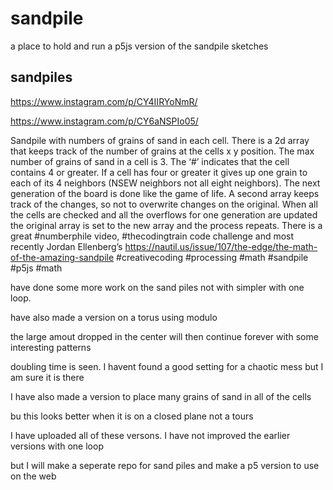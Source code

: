 # sandpile
a place to hold and run a p5js version of the sandpile sketches
## sandpiles
 
 https://www.instagram.com/p/CY4IIRYoNmR/
 
 https://www.instagram.com/p/CY6aNSPIo05/
 
Sandpile with numbers of grains of sand in each cell. There is a 2d array that keeps track of the number of grains at the cells x y position. The max number of grains of sand in a cell is 3. The  ‘#’ indicates that the cell contains 4 or greater.  If a cell has four or greater it gives up one grain to each of its 4 neighbors (NSEW neighbors not all eight neighbors).  The next generation of the board is done like the game of life. A second array keeps track of the changes, so not to overwrite changes on the original. When all the cells are checked and all the overflows for one generation are updated the original array is set to the new array and the process repeats.  There is a great #numberphile video, #thecodingtrain code challenge  and most recently Jordan Ellenberg’s https://nautil.us/issue/107/the-edge/the-math-of-the-amazing-sandpile
 #creativecoding #processing #math #sandpile #p5js #math  

have done some more work on the sand piles not with simpler with one loop.  

have also made a version on a torus using modulo

the large amout dropped in the center will then continue forever with some interesting patterns

doubling time is seen.  I havent found a good setting for a chaotic mess but I am sure it is there

I have also made a version to place many grains of sand in all of the cells

bu this looks better when it is on a closed plane not a tours

I have uploaded all  of these versons.  I have not improved the earlier versions with one loop

but I will make a seperate repo for sand piles and make a p5 version to use on the web

 
